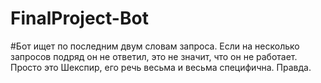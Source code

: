 # FinalProject-Bot
#Бот ищет по последним двум словам запроса. Если на несколько запросов подряд он не ответил, это не значит, что он не работает. Просто это Шекспир, его речь весьма и весьма специфична. Правда.
